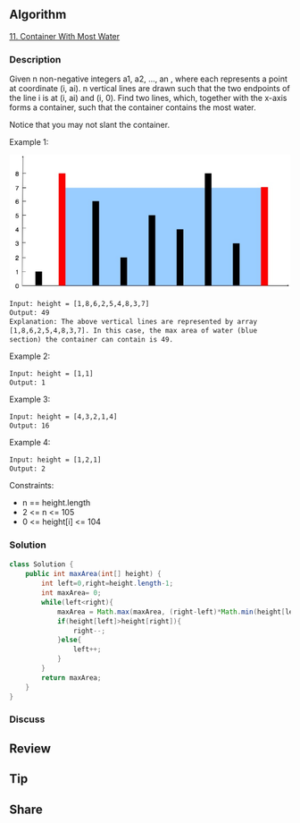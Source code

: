 ## Algorithm

[11. Container With Most Water](https://leetcode.com/problems/container-with-most-water/)

### Description

Given n non-negative integers a1, a2, ..., an , where each represents a point at coordinate (i, ai). n vertical lines are drawn such that the two endpoints of the line i is at (i, ai) and (i, 0). Find two lines, which, together with the x-axis forms a container, such that the container contains the most water.

Notice that you may not slant the container.

Example 1:

![](assets/20210617-e510c5f0.png)

```
Input: height = [1,8,6,2,5,4,8,3,7]
Output: 49
Explanation: The above vertical lines are represented by array [1,8,6,2,5,4,8,3,7]. In this case, the max area of water (blue section) the container can contain is 49.
```

Example 2:

```
Input: height = [1,1]
Output: 1
```

Example 3:

```
Input: height = [4,3,2,1,4]
Output: 16
```

Example 4:

```
Input: height = [1,2,1]
Output: 2
```

Constraints:

- n == height.length
- 2 <= n <= 105
- 0 <= height[i] <= 104

### Solution

```java
class Solution {
    public int maxArea(int[] height) {
        int left=0,right=height.length-1;
        int maxArea= 0;
        while(left<right){
            maxArea = Math.max(maxArea, (right-left)*Math.min(height[left],height[right]));
            if(height[left]>height[right]){
                right--;
            }else{
                left++;
            }
        }
        return maxArea;
    }
}
```

### Discuss

## Review


## Tip


## Share
